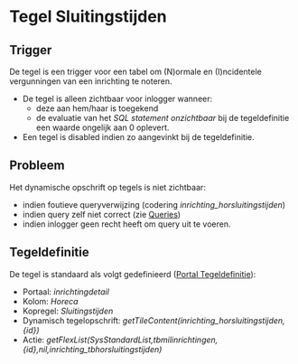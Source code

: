 # Tegel Sluitingstijden

## Trigger

De tegel is een trigger voor een tabel om (N)ormale en (I)ncidentele vergunningen van een inrichting te noteren.

* De tegel is alleen zichtbaar voor inlogger wanneer:
  * deze aan hem/haar is toegekend
  * de evaluatie van het *SQL statement onzichtbaar* bij de tegeldefinitie een waarde ongelijk aan 0 oplevert.
* Een tegel is disabled indien zo aangevinkt bij de tegeldefinitie.

## Probleem

Het dynamische opschrift op tegels is niet zichtbaar:

* indien foutieve queryverwijzing (codering *inrichting_horsluitingstijden*)
* indien query zelf niet correct (zie [Queries](/docs/instellen_inrichten/queries.md))
* indien inlogger geen recht heeft om query uit te voeren.

## Tegeldefinitie

De tegel is standaard als volgt gedefinieerd ([Portal Tegeldefinitie](/docs/instellen_inrichten/portaldefinitie/portal_tegel.md)):

* Portaal: *inrichtingdetail*
* Kolom: *Horeca*
* Kopregel: *Sluitingstijden*
* Dynamisch tegelopschrift: *getTileContent(inrichting_horsluitingstijden,{id})*
* Actie: *getFlexList(SysStandardList,tbmilinrichtingen,{id},nil,inrichting_tbhorsluitingstijden)*
